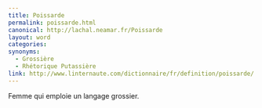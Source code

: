 ```yaml
---
title: Poissarde
permalink: poissarde.html
canonical: http://lachal.neamar.fr/Poissarde
layout: word
categories:
synonyms:
  - Grossière
  - Rhétorique Putassière
link: http://www.linternaute.com/dictionnaire/fr/definition/poissarde/
---
```


Femme qui emploie un langage grossier.

